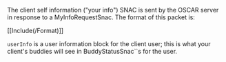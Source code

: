 The client self information ("your info") SNAC is sent by the OSCAR server in response to a MyInfoRequestSnac. The format of this packet is:

[[Include(/Format)]]

`userInfo` is a user information block for the client user; this is what your client's buddies will see in BuddyStatusSnac``s for the user.